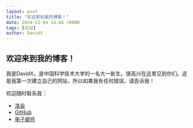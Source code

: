```yaml
---
layout: post
title: "欢迎来到我的博客！"
date: 2024-12-04 14:44 +0800
tags: [欢迎]
author: DavidX
---
```

## 欢迎来到我的博客！

我是DavidX，是中国科学技术大学的一名大一新生。很高兴在这里见到你们。这是我第一次建立自己的网站，所以如果我有任何错误，请告诉我！

欢迎随时联系我：

- [洛谷](https://www.luogu.com/user/86840)
- [GitHub](https://github.com/Davidasx)
- [电子邮件](mailto:blog-zh@davidx.top)
